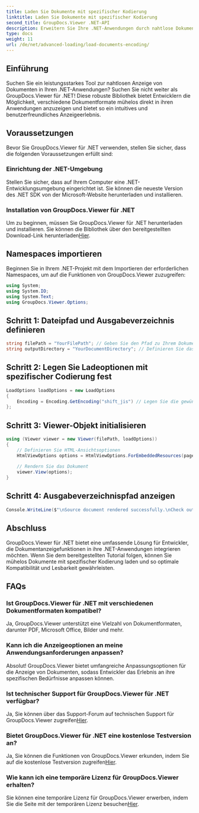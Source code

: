 ```yaml
---
title: Laden Sie Dokumente mit spezifischer Kodierung
linktitle: Laden Sie Dokumente mit spezifischer Kodierung
second_title: GroupDocs.Viewer .NET-API
description: Erweitern Sie Ihre .NET-Anwendungen durch nahtlose Dokumentenanzeige mit GroupDocs.Viewer für .NET. Laden Sie mühelos Dokumente mit spezifischer Kodierung und passen Sie das Anzeigeerlebnis an.
type: docs
weight: 11
url: /de/net/advanced-loading/load-documents-encoding/
---
```

## Einführung
Suchen Sie ein leistungsstarkes Tool zur nahtlosen Anzeige von Dokumenten in Ihren .NET-Anwendungen? Suchen Sie nicht weiter als GroupDocs.Viewer für .NET! Diese robuste Bibliothek bietet Entwicklern die Möglichkeit, verschiedene Dokumentformate mühelos direkt in ihren Anwendungen anzuzeigen und bietet so ein intuitives und benutzerfreundliches Anzeigeerlebnis.
## Voraussetzungen
Bevor Sie GroupDocs.Viewer für .NET verwenden, stellen Sie sicher, dass die folgenden Voraussetzungen erfüllt sind:
### Einrichtung der .NET-Umgebung
Stellen Sie sicher, dass auf Ihrem Computer eine .NET-Entwicklungsumgebung eingerichtet ist. Sie können die neueste Version des .NET SDK von der Microsoft-Website herunterladen und installieren.
### Installation von GroupDocs.Viewer für .NET
 Um zu beginnen, müssen Sie GroupDocs.Viewer für .NET herunterladen und installieren. Sie können die Bibliothek über den bereitgestellten Download-Link herunterladen[Hier](https://releases.groupdocs.com/viewer/net/).

## Namespaces importieren
Beginnen Sie in Ihrem .NET-Projekt mit dem Importieren der erforderlichen Namespaces, um auf die Funktionen von GroupDocs.Viewer zuzugreifen:
```csharp
using System;
using System.IO;
using System.Text;
using GroupDocs.Viewer.Options;
```

## Schritt 1: Dateipfad und Ausgabeverzeichnis definieren
```csharp
string filePath = "YourFilePath"; // Geben Sie den Pfad zu Ihrem Dokument an
string outputDirectory = "YourDocumentDirectory"; // Definieren Sie das Ausgabeverzeichnis für gerenderte Seiten
```
## Schritt 2: Legen Sie Ladeoptionen mit spezifischer Codierung fest
```csharp
LoadOptions loadOptions = new LoadOptions
{
    Encoding = Encoding.GetEncoding("shift_jis") // Legen Sie die gewünschte Kodierung fest (z. B. „shift_jis“).
};
```
## Schritt 3: Viewer-Objekt initialisieren
```csharp
using (Viewer viewer = new Viewer(filePath, loadOptions))
{
    // Definieren Sie HTML-Ansichtsoptionen
    HtmlViewOptions options = HtmlViewOptions.ForEmbeddedResources(pageFilePathFormat);
    
    // Rendern Sie das Dokument
    viewer.View(options);
}
```
## Schritt 4: Ausgabeverzeichnispfad anzeigen
```csharp
Console.WriteLine($"\nSource document rendered successfully.\nCheck output in {outputDirectory}.");
```

## Abschluss
GroupDocs.Viewer für .NET bietet eine umfassende Lösung für Entwickler, die Dokumentanzeigefunktionen in ihre .NET-Anwendungen integrieren möchten. Wenn Sie dem bereitgestellten Tutorial folgen, können Sie mühelos Dokumente mit spezifischer Kodierung laden und so optimale Kompatibilität und Lesbarkeit gewährleisten.
## FAQs
### Ist GroupDocs.Viewer für .NET mit verschiedenen Dokumentformaten kompatibel?
Ja, GroupDocs.Viewer unterstützt eine Vielzahl von Dokumentformaten, darunter PDF, Microsoft Office, Bilder und mehr.
### Kann ich die Anzeigeoptionen an meine Anwendungsanforderungen anpassen?
Absolut! GroupDocs.Viewer bietet umfangreiche Anpassungsoptionen für die Anzeige von Dokumenten, sodass Entwickler das Erlebnis an ihre spezifischen Bedürfnisse anpassen können.
### Ist technischer Support für GroupDocs.Viewer für .NET verfügbar?
 Ja, Sie können über das Support-Forum auf technischen Support für GroupDocs.Viewer zugreifen[Hier](https://forum.groupdocs.com/c/viewer/9).
### Bietet GroupDocs.Viewer für .NET eine kostenlose Testversion an?
Ja, Sie können die Funktionen von GroupDocs.Viewer erkunden, indem Sie auf die kostenlose Testversion zugreifen[Hier](https://releases.groupdocs.com/).
### Wie kann ich eine temporäre Lizenz für GroupDocs.Viewer erhalten?
 Sie können eine temporäre Lizenz für GroupDocs.Viewer erwerben, indem Sie die Seite mit der temporären Lizenz besuchen[Hier](https://purchase.groupdocs.com/temporary-license/).